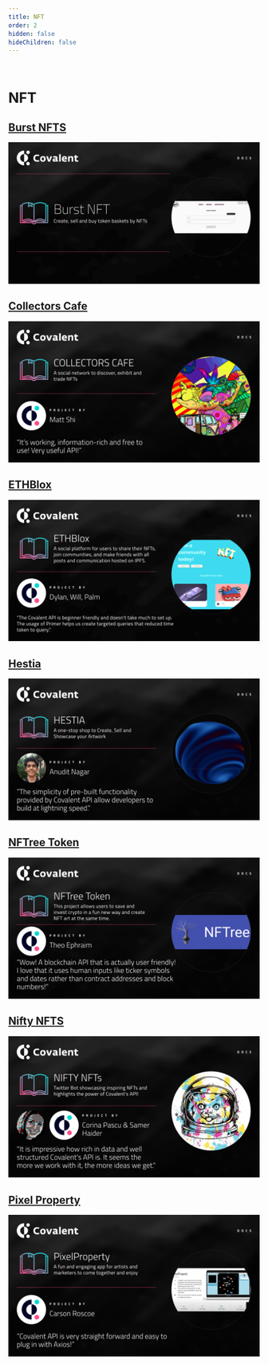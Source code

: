 ```yaml
---
title: NFT
order: 2
hidden: false
hideChildren: false
---
```


&nbsp;
# NFT
## [Burst NFTS](./burst-nft)
[![Burst NFTs](../images/burst-nft.png)](./burst-nft)
## [Collectors Cafe](./collectors-cafe)
[![Collectors Cafe](../images/collectors-cafe-banner.png)](./collectors-cafe)

## [ETHBlox](./ethblox)
[![ETHblox](../images/ethblox.png)](./ethblox)

## [Hestia](./nft/hestia)
[![Hestia](../images/hestia-banner.png)](./hestia)
## [NFTree Token](./nftree)
[![NFTree](../images/nftree.png)](./nftree)

## [Nifty NFTS](./nifty-nfts)
[![Nifty NFTs](../images/nifty-nfts.png)](./nifty-nfts)

## [Pixel Property](./pixel-property)
[![Pixel Property](../images/pixel-property.png)](./pixel-property)


